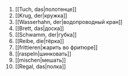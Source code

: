1. [[Tuch, das|полотенце]]
2. [[Krug, der|кружка]]
3. [[Wasserhahn, der|водопроводный кран]]
4. [[Brett, das|доска]]
5. [[Schwamm, der|губка]]
6. [[Reibe, die|тёрка]]
7. [[frittieren|жарить во фритюре]]
8. [[raspeln|шинковать]]
9. [[mischen|мешать]]
10. [[Regal, das|полка]]
